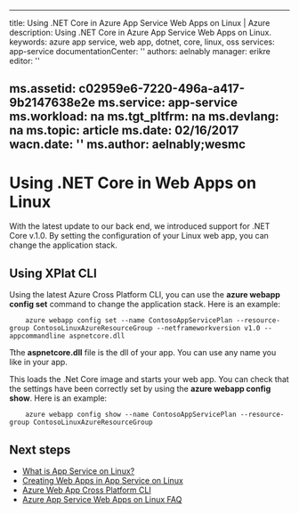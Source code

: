 <!-- not suitable for Mooncake -->

---
title: Using .NET Core in Azure App Service Web Apps on Linux | Azure
description: Using .NET Core in Azure App Service Web Apps on Linux.
keywords: azure app service, web app, dotnet, core, linux, oss
services: app-service
documentationCenter: ''
authors: aelnably
manager: erikre
editor: ''

ms.assetid: c02959e6-7220-496a-a417-9b2147638e2e
ms.service: app-service
ms.workload: na
ms.tgt_pltfrm: na
ms.devlang: na
ms.topic: article
ms.date: 02/16/2017
wacn.date: ''
ms.author: aelnably;wesmc
---

# Using .NET Core in Web Apps on Linux #

With the latest update to our back end, we introduced support for .NET Core v.1.0. By setting the configuration of your Linux web app, you can change the application stack.

## Using XPlat CLI ##

Using the latest Azure Cross Platform CLI, you can use the **azure webapp config set** command to change the application stack. Here is an example:

```
    azure webapp config set --name ContosoAppServicePlan --resource-group ContosoLinuxAzureResourceGroup --netframeworkversion v1.0 --appcommandline aspnetcore.dll
```

Tthe **aspnetcore.dll** file is the dll of your app. You can use any name you like in your app.

This loads the .Net Core image and starts your web app. You can check that the settings have been correctly set by using the **azure webapp config show**. Here is an example:

```
    azure webapp config show --name ContosoAppServicePlan --resource-group ContosoLinuxAzureResourceGroup
```

## Next steps
* [What is App Service on Linux?](./app-service-linux-intro.md)
* [Creating Web Apps in App Service on Linux](./app-service-linux-how-to-create-a-web-app.md)
* [Azure Web App Cross Platform CLI](./app-service-web-app-azure-resource-manager-xplat-cli.md)
* [Azure App Service Web Apps on Linux FAQ](./app-service-linux-faq.md)